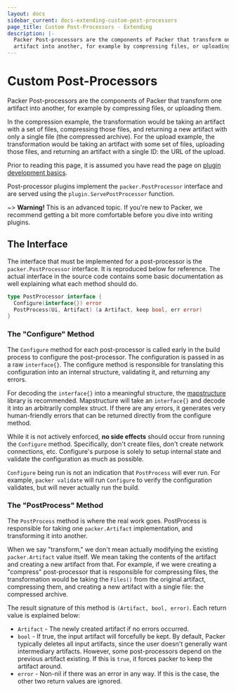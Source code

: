 ```yaml
---
layout: docs
sidebar_current: docs-extending-custom-post-processors
page_title: Custom Post-Processors - Extending
description: |-
  Packer Post-processors are the components of Packer that transform one
  artifact into another, for example by compressing files, or uploading them.
---
```


# Custom Post-Processors

Packer Post-processors are the components of Packer that transform one artifact
into another, for example by compressing files, or uploading them.

In the compression example, the transformation would be taking an artifact with
a set of files, compressing those files, and returning a new artifact with only
a single file (the compressed archive). For the upload example, the
transformation would be taking an artifact with some set of files, uploading
those files, and returning an artifact with a single ID: the URL of the upload.

Prior to reading this page, it is assumed you have read the page on [plugin
development basics](/docs/extending/plugins.html).

Post-processor plugins implement the `packer.PostProcessor` interface and are
served using the `plugin.ServePostProcessor` function.

~> **Warning!** This is an advanced topic. If you're new to Packer, we
recommend getting a bit more comfortable before you dive into writing plugins.

## The Interface

The interface that must be implemented for a post-processor is the
`packer.PostProcessor` interface. It is reproduced below for reference. The
actual interface in the source code contains some basic documentation as well
explaining what each method should do.

```go
type PostProcessor interface {
  Configure(interface{}) error
  PostProcess(Ui, Artifact) (a Artifact, keep bool, err error)
}
```

### The "Configure" Method

The `Configure` method for each post-processor is called early in the build
process to configure the post-processor. The configuration is passed in as a raw
`interface{}`. The configure method is responsible for translating this
configuration into an internal structure, validating it, and returning any
errors.

For decoding the `interface{}` into a meaningful structure, the
[mapstructure](https://github.com/mitchellh/mapstructure) library is
recommended. Mapstructure will take an `interface{}` and decode it into an
arbitrarily complex struct. If there are any errors, it generates very
human-friendly errors that can be returned directly from the configure method.

While it is not actively enforced, **no side effects** should occur from running
the `Configure` method. Specifically, don't create files, don't create network
connections, etc. Configure's purpose is solely to setup internal state and
validate the configuration as much as possible.

`Configure` being run is not an indication that `PostProcess` will ever run. For
example, `packer validate` will run `Configure` to verify the configuration
validates, but will never actually run the build.

### The "PostProcess" Method

The `PostProcess` method is where the real work goes. PostProcess is responsible
for taking one `packer.Artifact` implementation, and transforming it into
another.

When we say "transform," we don't mean actually modifying the existing
`packer.Artifact` value itself. We mean taking the contents of the artifact and
creating a new artifact from that. For example, if we were creating a "compress"
post-processor that is responsible for compressing files, the transformation
would be taking the `Files()` from the original artifact, compressing them, and
creating a new artifact with a single file: the compressed archive.

The result signature of this method is `(Artifact, bool, error)`. Each return
value is explained below:

-   `Artifact` - The newly created artifact if no errors occurred.
-   `bool` - If true, the input artifact will forcefully be kept. By default,
    Packer typically deletes all input artifacts, since the user doesn't
    generally want intermediary artifacts. However, some post-processors depend
    on the previous artifact existing. If this is `true`, it forces packer to
    keep the artifact around.
-   `error` - Non-nil if there was an error in any way. If this is the case, the
    other two return values are ignored.
